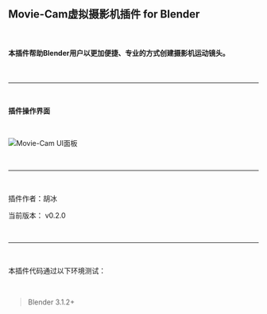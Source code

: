
## Movie-Cam虚拟摄影机插件 for Blender
<br/>

#### 本插件帮助Blender用户以更加便捷、专业的方式创建摄影机运动镜头。

<br/>

---

<br/>

**插件操作界面**

<br/>

![Movie-Cam UI面板](https://filmlight.github.io/IMAGE_BED/Movie-Cam__UI-Panel.png)

<br/>

---

<br/>

插件作者：胡冰

当前版本： v0.2.0

<br/>

---

<br/>

本插件代码通过以下环境测试：

<br/>

>Blender 3.1.2+

